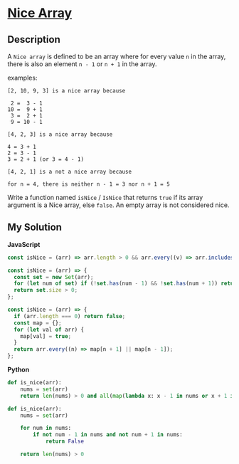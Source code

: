 # [Nice Array](https://www.codewars.com/kata/59b844528bcb7735560000a0)

## Description

A `Nice array` is defined to be an array where for every value `n` in the array, there is also an element `n - 1` or `n + 1` in the array.

examples:

```
[2, 10, 9, 3] is a nice array because

 2 =  3 - 1
10 =  9 + 1
 3 =  2 + 1
 9 = 10 - 1

[4, 2, 3] is a nice array because

4 = 3 + 1
2 = 3 - 1
3 = 2 + 1 (or 3 = 4 - 1)

[4, 2, 1] is a not a nice array because

for n = 4, there is neither n - 1 = 3 nor n + 1 = 5
```

Write a function named `isNice` / `IsNice` that returns `true` if its array argument is a Nice array, else `false`. An empty array is not considered nice.

## My Solution

**JavaScript**

```js
const isNice = (arr) => arr.length > 0 && arr.every((v) => arr.includes(v - 1) || arr.includes(v + 1));
```

```js
const isNice = (arr) => {
  const set = new Set(arr);
  for (let num of set) if (!set.has(num - 1) && !set.has(num + 1)) return false;
  return set.size > 0;
};
```

```js
const isNice = (arr) => {
  if (arr.length === 0) return false;
  const map = {};
  for (let val of arr) {
    map[val] = true;
  }
  return arr.every((n) => map[n + 1] || map[n - 1]);
};
```

**Python**

```py
def is_nice(arr):
    nums = set(arr)
    return len(nums) > 0 and all(map(lambda x: x - 1 in nums or x + 1 in nums, nums))
```

```py
def is_nice(arr):
    nums = set(arr)

    for num in nums:
        if not num - 1 in nums and not num + 1 in nums:
            return False

    return len(nums) > 0
```
